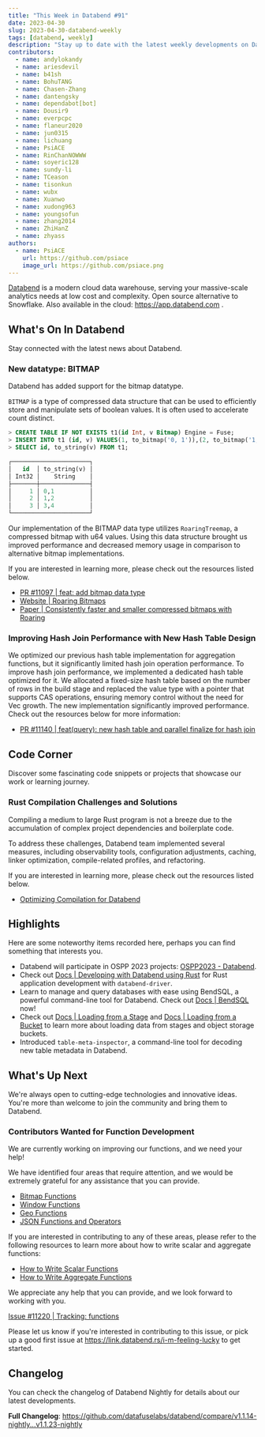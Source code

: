 ```yaml
---
title: "This Week in Databend #91"
date: 2023-04-30
slug: 2023-04-30-databend-weekly
tags: [databend, weekly]
description: "Stay up to date with the latest weekly developments on Databend!"
contributors:
  - name: andylokandy 
  - name: ariesdevil
  - name: b41sh
  - name: BohuTANG
  - name: Chasen-Zhang
  - name: dantengsky
  - name: dependabot[bot]
  - name: Dousir9
  - name: everpcpc
  - name: flaneur2020
  - name: jun0315
  - name: lichuang
  - name: PsiACE
  - name: RinChanNOWWW
  - name: soyeric128
  - name: sundy-li
  - name: TCeason
  - name: tisonkun
  - name: wubx
  - name: Xuanwo
  - name: xudong963
  - name: youngsofun
  - name: zhang2014
  - name: ZhiHanZ
  - name: zhyass
authors:
  - name: PsiACE
    url: https://github.com/psiace
    image_url: https://github.com/psiace.png
---
```


[Databend](https://github.com/datafuselabs/databend) is a modern cloud data warehouse, serving your massive-scale analytics needs at low cost and complexity. Open source alternative to Snowflake. Also available in the cloud: <https://app.databend.com> .

## What's On In Databend

Stay connected with the latest news about Databend.

### New datatype: BITMAP

Databend has added support for the bitmap datatype.

`BITMAP` is a type of compressed data structure that can be used to efficiently store and manipulate sets of boolean values. It is often used to accelerate count distinct.

```sql
> CREATE TABLE IF NOT EXISTS t1(id Int, v Bitmap) Engine = Fuse;
> INSERT INTO t1 (id, v) VALUES(1, to_bitmap('0, 1')),(2, to_bitmap('1, 2')),(3, to_bitmap('3, 4'));
> SELECT id, to_string(v) FROM t1;

┌──────────────────────┐
│   id  │ to_string(v) │
│ Int32 │    String    │
├───────┼──────────────┤
│     1 │ 0,1          │
│     2 │ 1,2          │
│     3 │ 3,4          │
└──────────────────────┘
```

Our implementation of the BITMAP data type utilizes `RoaringTreemap`, a compressed bitmap with u64 values. Using this data structure brought us improved performance and decreased memory usage in comparison to alternative bitmap implementations.

If you are interested in learning more, please check out the resources listed below.

- [PR #11097 | feat: add bitmap data type](https://github.com/datafuselabs/databend/pull/11097)
- [Website | Roaring Bitmaps](https://roaringbitmap.org/)
- [Paper | Consistently faster and smaller compressed bitmaps with Roaring](https://arxiv.org/pdf/1603.06549.pdf)

### Improving Hash Join Performance with New Hash Table Design

We optimized our previous hash table implementation for aggregation functions, but it significantly limited hash join operation performance. To improve hash join performance, we implemented a dedicated hash table optimized for it. We allocated a fixed-size hash table based on the number of rows in the build stage and replaced the value type with a pointer that supports CAS operations, ensuring memory control without the need for Vec growth. The new implementation significantly improved performance. Check out the resources below for more information:

- [PR #11140 | feat(query): new hash table and parallel finalize for hash join](https://github.com/datafuselabs/databend/pull/11140)

## Code Corner

Discover some fascinating code snippets or projects that showcase our work or learning journey.

### Rust Compilation Challenges and Solutions

Compiling a medium to large Rust program is not a breeze due to the accumulation of complex project dependencies and boilerplate code.

To address these challenges, Databend team implemented several measures, including observability tools, configuration adjustments, caching, linker optimization, compile-related profiles, and refactoring.

If you are interested in learning more, please check out the resources listed below.

- [Optimizing Compilation for Databend](https://databend.rs/blog/2023/04/20/optimizing-compilation-for-databend)

## Highlights

Here are some noteworthy items recorded here, perhaps you can find something that interests you.

- Databend will participate in OSPP 2023 projects: [OSPP2023 - Databend](https://summer-ospp.ac.cn/org/orgdetail/646b9834-3923-4e74-b98b-90afec341705?lang=en).
- Check out [Docs | Developing with Databend using Rust](https://databend.rs/doc/develop/rust) for Rust application development with `databend-driver`.
- Learn to manage and query databases with ease using BendSQL, a powerful command-line tool for Databend. Check out [Docs | BendSQL](https://databend.rs/doc/integrations/access-tool/bendsql) now!
- Check out [Docs | Loading from a Stage](https://databend.rs/doc/load-data/load/stage) and [Docs | Loading from a Bucket](https://databend.rs/doc/load-data/load/s3) to learn more about loading data from stages and object storage buckets.
- Introduced `table-meta-inspector`, a command-line tool for decoding new table metadata in Databend.

## What's Up Next

We're always open to cutting-edge technologies and innovative ideas. You're more than welcome to join the community and bring them to Databend.

### Contributors Wanted for Function Development

We are currently working on improving our functions, and we need your help!

We have identified four areas that require attention, and we would be extremely grateful for any assistance that you can provide.

- [Bitmap Functions](https://github.com/datafuselabs/databend/issues/11219)
- [Window Functions](https://github.com/datafuselabs/databend/issues/11148)
- [Geo Functions](https://github.com/datafuselabs/databend/issues/6390)
- [JSON Functions and Operators](https://github.com/datafuselabs/databend/issues/11270)

If you are interested in contributing to any of these areas, please refer to the following resources to learn more about how to write scalar and aggregate functions:

- [How to Write Scalar Functions](https://databend.rs/doc/contributing/how-to-write-scalar-functions)
- [How to Write Aggregate Functions](https://databend.rs/doc/contributing/how-to-write-aggregate-functions)

We appreciate any help that you can provide, and we look forward to working with you.

[Issue #11220 | Tracking: functions](https://github.com/datafuselabs/databend/issues/11220)

Please let us know if you're interested in contributing to this issue, or pick up a good first issue at <https://link.databend.rs/i-m-feeling-lucky> to get started.

## Changelog

You can check the changelog of Databend Nightly for details about our latest developments.

**Full Changelog**: <https://github.com/datafuselabs/databend/compare/v1.1.14-nightly...v1.1.23-nightly>
